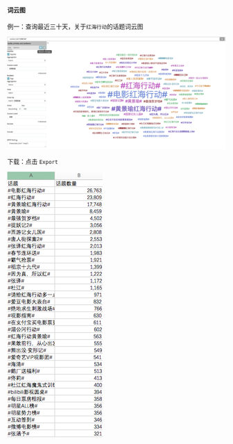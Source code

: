 #### 词云图

例一：查询最近三十天，关于`红海行动`的话题词云图

![](/assets/import07.png)

下载：点击 `Export`

![](/assets/import08.png)

